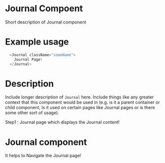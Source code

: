 # Journal Compoent

Short description of Journal component

# Example usage

```js
  <Journal className="someName">
    Journal Page!
  </Journal>
```

# Description

Include longer description of `Journal` here. Include things like any
greater context that this component would be used in (e.g. is it a parent
container or child component, Is it used on certain pages like Journal pages or is
there some other sort of usage).

Step1 : Journal page which displays the Journal content!


# Journal component

It helps to Navigate the Journal page!
